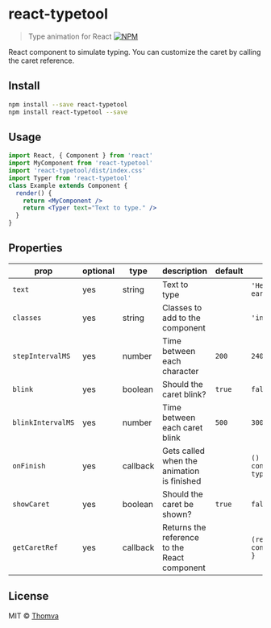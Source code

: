 # react-typetool

> Type animation for React
[![NPM](https://img.shields.io/npm/v/react-typetool.svg)](https://www.npmjs.com/package/react-typetool)

React component to simulate typing. You can customize the caret by calling the caret reference.

## Install

```bash
npm install --save react-typetool
npm install react-typetool --save
```

## Usage

```jsx
import React, { Component } from 'react'
import MyComponent from 'react-typetool'
import 'react-typetool/dist/index.css'
import Typer from 'react-typetool'
class Example extends Component {
  render() {
    return <MyComponent />
    return <Typer text="Text to type." />
  }
}
```

## Properties

prop|optional|type|description|default|example
|--|--|--|--|--|--|
|`text`|yes|string|Text to type||`'Hello earthlings!'`|
|`classes`|yes|string|Classes to add to the component||`'introTyper'`|
|`stepIntervalMS`|yes|number|Time between each character|`200`|`240`|
|`blink`|yes|boolean|Should the caret blink?|`true`|`false`|
|`blinkIntervalMS`|yes|number|Time between each caret blink|`500`|`300`|
|`onFinish`|yes|callback|Gets called when the animation is finished||`() => { console.log('Done typing') }`|
|`showCaret`|yes|boolean|Should the caret be shown?|`true`|`false`|
|`getCaretRef`|yes|callback|Returns the reference to the React component||`(ref) => { console.log(ref) }`|

## License

MIT © [Thomva](https://github.com/Thomva)
